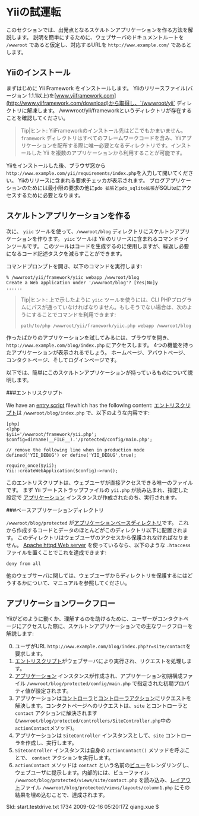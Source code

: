 Yiiの試運転
====================

このセクションでは、出発点となるスケルトンアプリケーションを作る方法を解説します。
説明を簡単にするために、ウェブサーバのドキュメントルートを `/wwwroot` であると仮定し、対応するURLを `http://www.example.com/` であるとします。 


Yiiのインストール
--------------

まずはじめに Yii Framework をインストールします。
Yiiのリリースファイル(バージョン 1.1.1以上)を[www.yiiframework.com](http://www.yiiframework.com/download)から取得し、`/wwwroot/yii` ディレクトリに解凍します。
/wwwroot/yii/frameworkというディレクトリが存在することを確認してください。

> Tip|ヒント: YiiFrameworkのインストール先はどこでもかまいません。`framework` ディレクトリはすべてのフレームワークコードを含み、Yiiアプリケーションを配布する際に唯一必要となるディレクトリです。インストールした Yii を複数のアプリケーションから利用することが可能です。

Yiiをインストールした後、ブラウザ窓から`http://www.example.com/yii/requirements/index.php`を入力して開いてください。
Yiiのリリースに含まれる要求チェッカが表示されます。
ブログアプリケーションのためには最小限の要求の他に`pdo 拡張`と`pdo_sqlite拡張`がSQLiteにアクセスするために必要となります。


スケルトンアプリケーションを作る
-----------------------------

次に、 `yiic` ツールを使って、`/wwwroot/blog` ディレクトリにスケルトンアプリケーションを作ります。
`yiic` ツールは Yii のリリースに含まれるコマンドラインツールです。
このツールはコードを生成するのに使用しますが、繰返し必要になるコード記述タスクを減らすことができます。

コマンドプロンプトを開き、以下のコマンドを実行します:

~~~
% /wwwroot/yii/framework/yiic webapp /wwwroot/blog
Create a Web application under '/wwwroot/blog'? [Yes|No]y
......
~~~

> Tip|ヒント: 上で示したように `yiic` ツールを使うには、CLI PHPプログラムにパスが通っていなければなりません。もしそうでない場合は、次のようにすることでコマンドを利用できます:
>
>~~~
> path/to/php /wwwroot/yii/framework/yiic.php webapp /wwwroot/blog
>~~~

作ったばかりのアプリケーションを試してみるには、ブラウザを開き、`http://www.example.com/blog/index.php` にアクセスします。
4つの機能を持ったアプリケーションが表示されるでしょう。
ホームページ、アバウトページ、コンタクトページ、そしてログインページです。 

以下では、簡単にこのスケルトンアプリケーションが持っているものについて説明します。

###エントリスクリプト

We have an [entry script]() filewhich has the following content:
[エントリスクリプト](http://www.yiiframework.com/doc/guide/basics.entry)は `/wwwroot/blog/index.php` で、以下のような内容です:

~~~
[php]
<?php
$yii='/wwwroot/framework/yii.php';
$config=dirname(__FILE__).'/protected/config/main.php';

// remove the following line when in production mode
defined('YII_DEBUG') or define('YII_DEBUG',true);

require_once($yii);
Yii::createWebApplication($config)->run();
~~~

このエントリスクリプトは、ウェブユーザが直接アクセスできる唯一のファイルです。
まず Yii ブートストラップファイルの `yii.php` が読み込まれ、指定した設定で [アプリケーション](http://www.yiiframework.com/doc/guide/basics.application) インスタンスが作成されたのち、実行されます。 


###ベースアプリケーションディレクトリ

`/wwwroot/blog/protected` が[アプリケーションベースディレクトリ](http://www.yiiframework.com/doc/guide/basics.application#application-base-directory)です。
これから作成するコードとデータのほとんどがこのディレクトリ以下に配置されます。
このディレクトリはウェブユーザのアクセスから保護されなければなりません。
[Apache httpd Web server](http://httpd.apache.org/) を使っているなら、以下のような `.htaccess` ファイルを置くことでこれを達成できます:

~~~
deny from all
~~~

他のウェブサーバに関しては、ウェブユーザからディレクトリを保護するにはどうするかについて、マニュアルを参照してください。 


アプリケーションワークフロー
--------------------

Yiiがどのように動くか、理解するのを助けるために、ユーザーがコンタクトページにアクセスした際に、スケルトンアプリケーションでの主なワークフローを解説します:

 0. ユーザがURL `http://www.example.com/blog/index.php?r=site/contact`を要求します。
 1. [エントリスクリプト](http://www.yiiframework.com/doc/guide/basics.entry)がウェブサーバにより実行され、リクエストを処理します。
 2. [アプリケーション](http://www.yiiframework.com/doc/guide/basics.application) インスタンスが作成され、アプリケーション初期構成ファイル `/wwwroot/blog/protected/config/main.php` で指定された初期プロパティ値が設定されます。
 3. アプリケーションは[コントローラ](http://www.yiiframework.com/doc/guide/basics.controller)と[コントローラアクション](http://www.yiiframework.com/doc/guide/basics.controller#action)にリクエストを解決します。コンタクトページへのリクエストは、`site` とコントローラと `contact` アクションに解決されます (`/wwwroot/blog/protected/controllers/SiteController.php`中の`actionContact`メソッド)。
 4. アプリケーションは `SiteController` インスタンスとして、`site` コントローラを作成し、実行します。
 5. `SiteController` インスタンスは自身の `actionContact()` メソッドを呼ぶことで、 `contact` アクションを実行します。
 6. `actionContact` メソッドは `contact` という名前の[ビュー](http://www.yiiframework.com/doc/guide/basics.view)をレンダリングし、ウェブユーザに提示します。内部的には、ビューファイル `/wwwroot/blog/protected/views/site/contact.php` を読み込み、[レイアウト](http://www.yiiframework.com/doc/guide/basics.view#layout)ファイル `/wwwroot/blog/protected/views/layouts/column1.php` にその結果を埋め込むことで、達成されます。

<div class="revision">$Id: start.testdrive.txt 1734 2009-02-16 05:20:17Z qiang.xue $</div>

